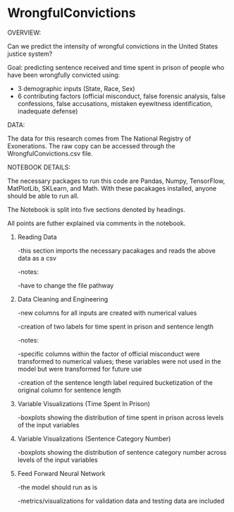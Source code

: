 # WrongfulConvictions

OVERVIEW:

Can we predict the intensity of wrongful convictions in the United States justice system?

Goal: predicting sentence received and time spent in prison of people who have been wrongfully convicted using:
  - 3 demographic inputs (State, Race, Sex)
  - 6 contributing factors (official misconduct, false forensic analysis, false confessions, false accusations, mistaken eyewitness identification, inadequate defense)

DATA:

The data for this research comes from The National Registry of Exonerations. The raw copy can be accessed through the WrongfulConvictions.csv file.

NOTEBOOK DETAILS:

The necessary packages to run this code are Pandas, Numpy, TensorFlow, MatPlotLib, SKLearn, and Math.
With these pacakages installed, anyone should be able to run all.

The Notebook is split into five sections denoted by headings.

All points are futher explained via comments in the notebook.

1) Reading Data
   
   -this section imports the necessary pacakages and reads the above data as a csv
   
   -notes:
   
     -have to change the file pathway

2) Data Cleaning and Engineering
   
   -new columns for all inputs are created with numerical values
   
   -creation of two labels for time spent in prison and sentence length
   
   -notes:
   
     -specific columns within the factor of official misconduct were transformed to numerical values; these variables were not used in the model but were transformed for future use
   
     -creation of the sentence length label required bucketization of the original column for sentence length
   
3) Variable Visualizations (Time Spent In Prison)

   -boxplots showing the distribution of time spent in prison across levels of the input variables

4) Variable Visualizations (Sentence Category Number)

   -boxplots showing the distribution of sentence category number across levels of the input variables

5) Feed Forward Neural Network

   -the model should run as is

   -metrics/visualizations for validation data and testing data are included


   
  
